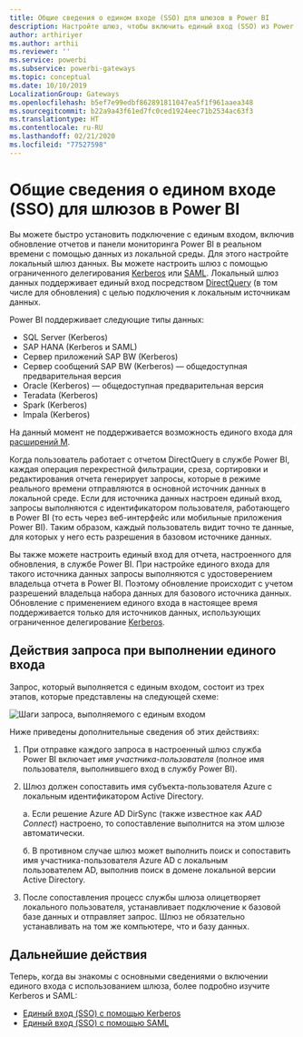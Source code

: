 ```yaml
---
title: Общие сведения о едином входе (SSO) для шлюзов в Power BI
description: Настройте шлюз, чтобы включить единый вход (SSO) из Power BI в локальные источники данных.
author: arthiriyer
ms.author: arthii
ms.reviewer: ''
ms.service: powerbi
ms.subservice: powerbi-gateways
ms.topic: conceptual
ms.date: 10/10/2019
LocalizationGroup: Gateways
ms.openlocfilehash: b5ef7e99edbf862891811047ea5f1f961aaea348
ms.sourcegitcommit: b22a9a43f61ed7fc0ced1924eec71b2534ac63f3
ms.translationtype: HT
ms.contentlocale: ru-RU
ms.lasthandoff: 02/21/2020
ms.locfileid: "77527598"
---
```

# <a name="overview-of-single-sign-on-sso-for-gateways-in-power-bi"></a>Общие сведения о едином входе (SSO) для шлюзов в Power BI

Вы можете быстро установить подключение с единым входом, включив обновление отчетов и панели мониторинга Power BI в реальном времени с помощью данных из локальной среды. Для этого настройте локальный шлюз данных. Вы можете настроить шлюз с помощью ограниченного делегирования [Kerberos](service-gateway-sso-kerberos.md) или [SAML](service-gateway-sso-saml.md). Локальный шлюз данных поддерживает единый вход посредством [DirectQuery](desktop-directquery-about.md) (в том числе для обновления) с целью подключения к локальным источникам данных. 

Power BI поддерживает следующие типы данных:

* SQL Server (Kerberos)
* SAP HANA (Kerberos и SAML)
* Сервер приложений SAP BW (Kerberos)
* Сервер сообщений SAP BW (Kerberos) — общедоступная предварительная версия
* Oracle (Kerberos) — общедоступная предварительная версия
* Teradata (Kerberos)
* Spark (Kerberos)
* Impala (Kerberos)

На данный момент не поддерживается возможность единого входа для [расширений M](https://github.com/microsoft/DataConnectors/blob/master/docs/m-extensions.md).

Когда пользователь работает с отчетом DirectQuery в службе Power BI, каждая операция перекрестной фильтрации, среза, сортировки и редактирования отчета генерирует запросы, которые в режиме реального времени отправляются в основной источник данных в локальной среде. Если для источника данных настроен единый вход, запросы выполняются с идентификатором пользователя, работающего в Power BI (то есть через веб-интерфейс или мобильные приложения Power BI). Таким образом, каждый пользователь видит точно те данные, для которых у него есть разрешения в базовом источнике данных. 

Вы также можете настроить единый вход для отчета, настроенного для обновления, в службе Power BI. При настройке единого входа для такого источника данных запросы выполняются с удостоверением владельца отчета в Power BI. Поэтому обновление происходит с учетом разрешений владельца набора данных для базового источника данных. Обновление с применением единого входа в настоящее время поддерживается только для источников данных, использующих ограниченное делегирование [Kerberos](service-gateway-sso-kerberos.md). 

## <a name="query-steps-when-running-sso"></a>Действия запроса при выполнении единого входа

Запрос, который выполняется с единым входом, состоит из трех этапов, которые представлены на следующей схеме:

![Шаги запроса, выполняемого с единым входом](media/service-gateway-sso-overview/sso-query-steps.png)

Ниже приведены дополнительные сведения об этих действиях:

1. При отправке каждого запроса в настроенный шлюз служба Power BI включает *имя участника-пользователя* (полное имя пользователя, выполнившего вход в службу Power BI).

2. Шлюз должен сопоставить имя субъекта-пользователя Azure с локальным идентификатором Active Directory.

   а. Если решение Azure AD DirSync (также известное как *AAD Connect*) настроено, то сопоставление выполнится на этом шлюзе автоматически.

   б.  В противном случае шлюз может выполнить поиск и сопоставить имя участника-пользователя Azure AD с локальным пользователем AD, выполнив поиск в домене локальной версии Active Directory.

3. После сопоставления процесс службы шлюза олицетворяет локального пользователя, устанавливает подключение к базовой базе данных и отправляет запрос. Шлюз не обязательно устанавливать на том же компьютере, что и базу данных.

## <a name="next-steps"></a>Дальнейшие действия

Теперь, когда вы знакомы с основными сведениями о включении единого входа с использованием шлюза, более подробно изучите Kerberos и SAML:

* [Единый вход (SSO) с помощью Kerberos](service-gateway-sso-kerberos.md)
* [Единый вход (SSO) с помощью SAML](service-gateway-sso-saml.md)
